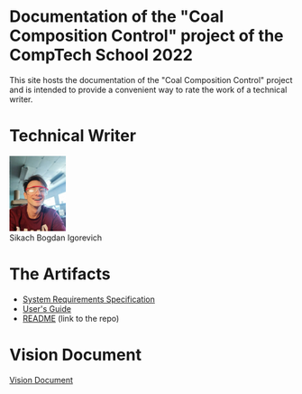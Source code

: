 # Documentation of the "Coal Composition Control" project of the CompTech School 2022

This site hosts the documentation of the "Coal Composition Control" project and is intended to provide a convenient way to rate the
work of a technical writer.

# Technical Writer

<img src="/docs/diagrams/bogdan.png" width="100px;"/><br>Sikach Bogdan Igorevich</br>

# The Artifacts

* [System Requirements Specification](srs/srs.md)
* [User's Guide](users_guide/users_guide.md)
* [README](https://github.com/LRDPRDX/ButterworthRooFit) (link to the repo)

# Vision Document

[Vision Document](vision_document/vision_numbered.md)
